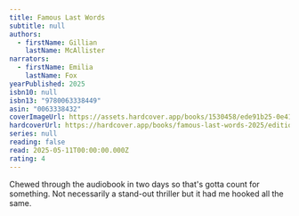 ```yaml
---
title: Famous Last Words
subtitle: null
authors:
  - firstName: Gillian
    lastName: McAllister
narrators:
  - firstName: Emilia
    lastName: Fox
yearPublished: 2025
isbn10: null
isbn13: "9780063338449"
asin: "0063338432"
coverImageUrl: https://assets.hardcover.app/books/1530458/ede91b25-0e41-4c93-9a60-7152210d57a2.jpeg
hardcoverUrl: https://hardcover.app/books/famous-last-words-2025/editions/32016316
series: null
reading: false
read: 2025-05-11T00:00:00.000Z
rating: 4
---
```

Chewed through the audiobook in two days so that's gotta count for something. Not necessarily a stand-out thriller but it had me hooked all the same.
